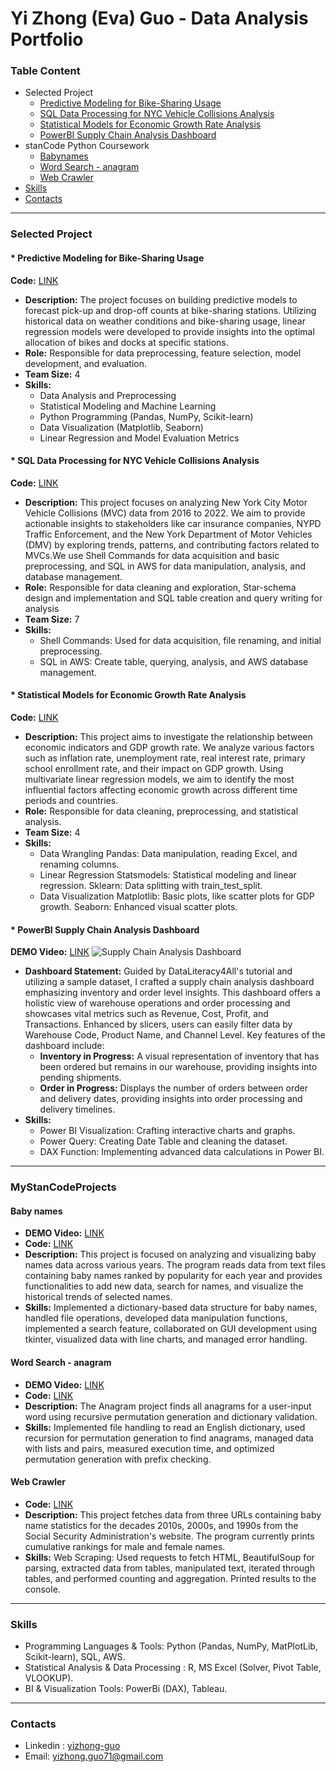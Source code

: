 # Yi Zhong (Eva) Guo - Data Analysis Portfolio 

### Table Content
* Selected Project
    * [Predictive Modeling for Bike-Sharing Usage](#Predictive)
    * [SQL Data Processing for NYC Vehicle Collisions Analysis](#NYC)
    * [Statistical Models for Economic Growth Rate Analysis](#Statistical)
    * [PowerBI Supply Chain Analysis Dashboard](#PowerBI)
* stanCode Python Coursework
    * [Babynames](#Baby)
    * [Word Search - anagram](#anagram)
    * [Web Crawler](#Web)
* [Skills](#skills)
* [Contacts](#contacts)

---------------------------------------------------------------------------------------------------------
### Selected Project
<a name="Predictive"></a> 
#### * Predictive Modeling for Bike-Sharing Usage
**Code:** [LINK](https://github.com/ezhongguo/Bike-Sharing-Usage/blob/main/Predictive%20Modeling%20for%20Bike-Sharing%20Usage.ipynb)
* **Description:**
The project focuses on building predictive models to forecast pick-up and drop-off counts at bike-sharing stations. Utilizing historical data on weather conditions and bike-sharing usage, linear regression models were developed to provide insights into the optimal allocation of bikes and docks at specific stations.
* **Role:** Responsible for data preprocessing, feature selection, model development, and evaluation.
* **Team Size:** 4
* **Skills:**
  * Data Analysis and Preprocessing
  * Statistical Modeling and Machine Learning
  * Python Programming (Pandas, NumPy, Scikit-learn)
  * Data Visualization (Matplotlib, Seaborn)
  * Linear Regression and Model Evaluation Metrics
    
<a name="NYC"></a> 
#### * SQL Data Processing for NYC Vehicle Collisions Analysis
**Code:** [LINK](https://github.com/ezhongguo/NYC-Motor-Vehicle-Collisions/blob/main/NYC%20Motor%20Vehicle%20Collisions.ipynb)
* **Description:**
This project focuses on analyzing New York City Motor Vehicle Collisions (MVC) data from 2016 to 2022. We aim to provide actionable insights to stakeholders like car insurance companies, NYPD Traffic Enforcement, and the New York Department of Motor Vehicles (DMV) by exploring trends, patterns, and contributing factors related to MVCs.We use Shell Commands for data acquisition and basic preprocessing, and SQL in AWS for data manipulation, analysis, and database management.
* **Role:** Responsible for data cleaning and exploration, Star-schema design and implementation and SQL table creation and query writing for analysis
* **Team Size:** 7
* **Skills:**
  * Shell Commands: Used for data acquisition, file renaming, and initial preprocessing.
  * SQL in AWS: Create table, querying, analysis, and AWS database management.
    
<a name="Statistical"></a>
#### * Statistical Models for Economic Growth Rate Analysis
**Code:** [LINK](https://github.com/ezhongguo/Economic-Growth-Rate/blob/main/Economic%20Growth%20Rate%20Analysis.ipynb)
* **Description:**
This project aims to investigate the relationship between economic indicators and GDP growth rate. We analyze various factors such as inflation rate, unemployment rate, real interest rate, primary school enrollment rate, and their impact on GDP growth. Using multivariate linear regression models, we aim to identify the most influential factors affecting economic growth across different time periods and countries. 
* **Role:** Responsible for data cleaning, preprocessing, and statistical analysis.
* **Team Size:** 4
* **Skills:**
  * Data Wrangling
    Pandas: Data manipulation, reading Excel, and renaming columns.
  * Linear Regression
    Statsmodels: Statistical modeling and linear regression.
    Sklearn: Data splitting with train_test_split.
  * Data Visualization
    Matplotlib: Basic plots, like scatter plots for GDP growth.
    Seaborn: Enhanced visual scatter plots.
    
<a name="PowerBI"></a>
#### * PowerBI Supply Chain Analysis Dashboard
**DEMO Video:** [LINK](https://drive.google.com/file/d/1KkYsJomkshiyImQrWUQov4wq_FqQE8zk/view?usp=sharing)
![Supply Chain Analysis Dashboard](https://github.com/ezhongguo/Profile/assets/138747553/14d6ae49-bec8-4e66-80d3-144ff9548b24)
* **Dashboard Statement:**
Guided by DataLiteracy4All's tutorial and utilizing a sample dataset, I crafted a supply chain analysis dashboard emphasizing inventory and order level insights. This dashboard offers a holistic view of warehouse operations and order processing and showcases vital metrics such as Revenue, Cost, Profit, and Transactions. Enhanced by slicers, users can easily filter data by Warehouse Code, Product Name, and Channel Level.
Key features of the dashboard include:
  * **Inventory in Progress:** A visual representation of inventory that has been ordered but remains in our warehouse, providing insights into pending shipments.
  * **Order in Progress:** Displays the number of orders between order and delivery dates, providing insights into order processing and delivery timelines.
* **Skills:**
  * Power BI Visualization: Crafting interactive charts and graphs. 
  * Power Query: Creating Date Table and cleaning the dataset.
  * DAX Function: Implementing advanced data calculations in Power BI.
  

---------------------------------------------------------------------------------------------------------
### MyStanCodeProjects
<a name="Baby"></a>
#### Baby names
* **DEMO Video:** [LINK](https://drive.google.com/file/d/1EREk00LTtlER3VqBbw1kDceA5bLc0Afo/view?usp=sharing)
* **Code:** [LINK](https://github.com/ezhongguo/MyStanCodeProjects/tree/main/Babynames)
* **Description:**
This project is focused on analyzing and visualizing baby names data across various years. The program reads data from text files containing baby names ranked by popularity for each year and provides functionalities to add new data, search for names, and visualize the historical trends of selected names. 
* **Skills:**
Implemented a dictionary-based data structure for baby names, handled file operations, developed data manipulation functions, implemented a search feature, collaborated on GUI development using tkinter, visualized data with line charts, and managed error handling.

#### <a name="anagram"></a>Word Search - anagram
* **DEMO Video:** [LINK](https://drive.google.com/file/d/1dutHTsvSueqjCnCZzLJgej_FdrwrSrlq/view?usp=sharing)
* **Code:** [LINK](https://github.com/ezhongguo/MyStanCodeProjects/blob/main/Anagram/anagram.py)
* **Description:**
The Anagram project finds all anagrams for a user-input word using recursive permutation generation and dictionary validation.
* **Skills:**
Implemented file handling to read an English dictionary, used recursion for permutation generation to find anagrams, managed data with lists and pairs, measured execution time, and optimized permutation generation with prefix checking.

#### <a name="Web"></a>Web Crawler
* **Code:** [LINK](https://github.com/ezhongguo/MyStanCodeProjects/blob/main/Web%20Crawler/webcrawler.py)
* **Description:**
This project fetches data from three URLs containing baby name statistics for the decades 2010s, 2000s, and 1990s from the Social Security Administration's website. The program currently prints cumulative rankings for male and female names.
* **Skills:**
Web Scraping: Used requests to fetch HTML, BeautifulSoup for parsing, extracted data from tables, manipulated text, iterated through tables, and performed counting and aggregation. Printed results to the console.

---------------------------------------------------------------------------------------------------------
### <a name="skills"></a>Skills
* Programming Languages & Tools: Python (Pandas, NumPy, MatPlotLib, Scikit-learn), SQL, AWS.
* Statistical Analysis & Data Processing : R, MS Excel (Solver, Pivot Table, VLOOKUP).
* BI & Visualization Tools: PowerBi (DAX), Tableau.

---------------------------------------------------------------------------------------------------------
### <a name="contacts"></a>Contacts
* Linkedin : [yizhong-guo](https://www.linkedin.com/in/yi-zhong-guo-4b36b3182/)
* Email: yizhong.guo71@gmail.com
